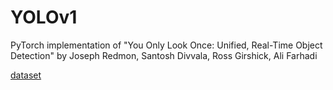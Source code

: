 # YOLOv1

PyTorch implementation of "You Only Look Once: Unified, Real-Time Object Detection" by Joseph Redmon, Santosh Divvala, Ross Girshick, Ali Farhadi

[dataset](https://www.kaggle.com/datasets/aladdinpersson/pascalvoc-yolo/data)
